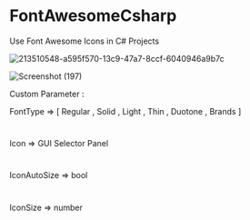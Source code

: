 # FontAwesomeCsharp
Use Font Awesome Icons in C# Projects

![213510548-a595f570-13c9-47a7-8ccf-6040946a9b7c](https://github.com/mmdvcx/FontAwesomeCsharp/assets/28025309/8b534001-cf41-413b-a58b-179d11651c21)

![Screenshot (197)](https://github.com/mmdvcx/FontAwesomeCsharp/assets/28025309/5dfd3059-4a00-4c51-a950-97fad802ece6)

Custom Parameter : 

FontType => [ Regular , Solid , Light , Thin , Duotone , Brands ]
#
Icon => GUI Selector Panel
#
IconAutoSize => bool
#
IconSize => number



